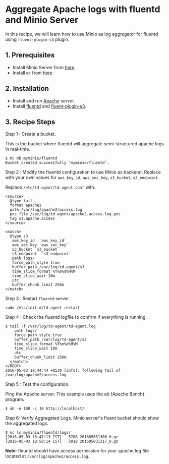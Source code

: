 # Aggregate Apache logs with fluentd and Minio Server

In this recipe, we will learn how to use Minio as log aggregator for fluentd using `fluent-plugin-s3` plugin.

## 1. Prerequisites
* Install Minio Server from [here](http://docs.minio.io/docs/minio).
* Install `mc` from [here](http://docs.minio.io/docs/minio-client-quick-start-guide)

## 2. Installation
* Install and run [Apache](https://httpd.apache.org) server.
* Install [fluentd](http://docs.fluentd.org/articles/install-by-deb) and [fluent-plugin-s3](http://docs.fluentd.org/articles/apache-to-s3#amazon-s3-output).


## 3. Recipe Steps
Step 1 : Create a bucket.

This is the bucket where fluentd will aggregate semi-structured apache logs in real-time.

```
$ mc mb myminio/fluentd
Bucket created successfully ‘myminio/fluentd’.
```
Step 2 :  Modify the fluentd configuration to use Minio as backend.
Replace with your own values for `aws_key_id`, `aws_sec_key`, `s3_bucket`,  `s3_endpoint`.

Replace `/etc/td-agent/td-agent.conf` with:
```
<source>
  @type tail
  format apache2
  path /var/log/apache2/access.log
  pos_file /var/log/td-agent/apache2.access.log.pos
  tag s3.apache.access
</source>

<match>
  @type s3
   aws_key_id  `aws_key_id`
   aws_sec_key `aws_sec_key`
   s3_bucket `s3_bucket`
   s3_endpoint  `s3_endpoint`
   path logs/
   force_path_style true
   buffer_path /var/log/td-agent/s3
   time_slice_format %Y%m%d%H%M
   time_slice_wait 10m
   utc
   buffer_chunk_limit 256m
</match>
```
Step 3 : Restart `fluentd` server.  
```
sudo /etc/init.d/td-agent restart

```
Step 4 : Check the fluentd logfile to confirm if everything is running.
```
$ tail -f /var/log/td-agent/td-agent.log
    path logs/
    force_path_style true
    buffer_path /var/log/td-agent/s3
    time_slice_format %Y%m%d%H%M
    time_slice_wait 10m
    utc
    buffer_chunk_limit 256m
  </match>
</ROOT>
2016-05-03 18:44:44 +0530 [info]: following tail of /var/log/apache2/access.log
```
Step 5 : Test the configuration.

Ping the Apache server. This example uses the ab (Apache Bench) program.

```
$ ab -n 100 -c 10 http://localhost/
```
Step 6: Verify Aggregated Logs.
Minio server's fluent bucket should show the aggregated logs.
```
$ mc ls myminio/fluentd/logs/
[2016-05-03 18:47:13 IST]   570B 201605031306_0.gz
[2016-05-03 18:58:14 IST]   501B 201605031317_0.gz
```

**Note**:
 fleuntd should have access permission for your apache log file located at `/var/log/apache2/access.log`.
